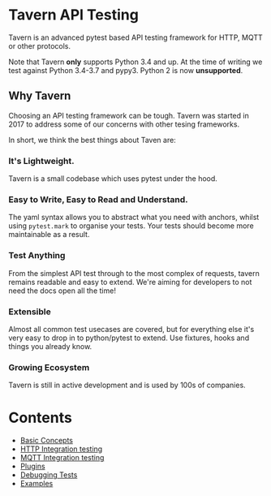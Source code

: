 
# Tavern API Testing

Tavern is an advanced pytest based API testing framework for HTTP, MQTT or other protocols.

Note that Tavern **only** supports Python 3.4 and up. At the time of writing we
test against Python 3.4-3.7 and pypy3. Python 2 is now **unsupported**.

## Why Tavern

Choosing an API testing framework can be tough. Tavern was started in 2017 to address some of our concerns with other tesing frameworks.

In short, we think the best things about Taven are:

### It's Lightweight.
Tavern is a small codebase which uses pytest under the hood.

### Easy to Write, Easy to Read and Understand.
The yaml syntax allows you to abstract what you need with anchors, whilst using `pytest.mark` to organise your tests. Your tests should become more maintainable as a result.

### Test Anything
From the simplest API test through to the most complex of requests, tavern remains readable and easy to extend. We're aiming for developers to not need the docs open all the time!

### Extensible
Almost all common test usecases are covered, but for everything else it's very easy to drop in to python/pytest to extend. Use fixtures, hooks and things you already know.

### Growing Ecosystem
Tavern is still in active development and is used by 100s of companies.

# Contents

* [Basic Concepts](basics.md)
* [HTTP Integration testing](http.md)
* [MQTT Integration testing](mqtt.md)
* [Plugins](plugins.md)
* [Debugging Tests](debugging.md)
* [Examples](examples.md)
